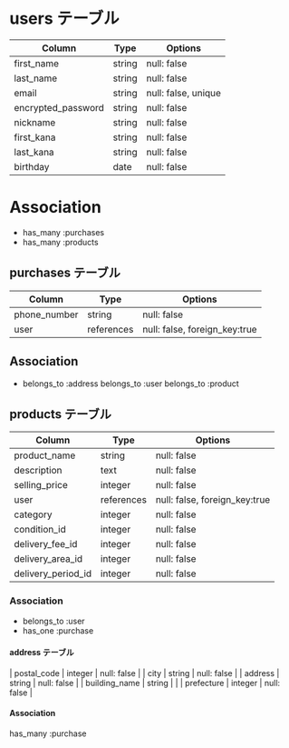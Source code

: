 # users テーブル

| Column    | Type   | Options     |
| --------  | ------ | ----------- |
| first_name| string | null: false |
| last_name | string | null: false |
| email     | string | null: false, unique |
| encrypted_password  | string | null: false |
| nickname  | string | null: false |
| first_kana | string | null: false |
| last_kana | string | null: false |
| birthday  | date   | null: false |

# Association

- has_many :purchases
- has_many :products


## purchases テーブル

| Column        | Type          | Options     |
| ------        | ------        | ----------- |
| phone_number  | string        | null: false |
| user          | references    | null: false, foreign_key:true |

## Association

- belongs_to :address
  belongs_to :user
  belongs_to :product



## products テーブル

| Column        | Type       | Options                        |
| ------        | ---------- | ------------------------------ |
| product_name  | string     | null: false                    |
| description   | text       | null: false                    |
| selling_price | integer     | null: false                    |
| user          | references | null: false, foreign_key:true  |
| category      | integer    | null: false                    |
| condition_id     | integer    | null: false                    |
| delivery_fee_id  | integer    | null: false                    |
| delivery_area_id | integer    | null: false                    |
| delivery_period_id| integer   | null: false                    |

### Association

- belongs_to :user
- has_one :purchase


#### address テーブル

| postal_code   | integer        | null: false |
| city          | string        | null: false |
| address       | string        | null: false |
| building_name | string        |             |
| prefecture    | integer       | null: false |

#### Association

has_many :purchase